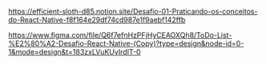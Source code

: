 https://efficient-sloth-d85.notion.site/Desafio-01-Praticando-os-conceitos-do-React-Native-f8f164e29df74cd987e1f9aebf142ffb

https://www.figma.com/file/Q6f7efnHzPFjHyCEAOXQh8/ToDo-List-%E2%80%A2-Desafio-React-Native-(Copy)?type=design&node-id=0-1&mode=design&t=183zxLVuKUyIrdIT-0
